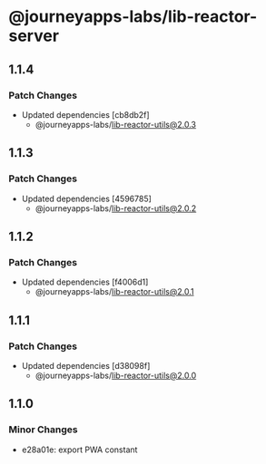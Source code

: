 # @journeyapps-labs/lib-reactor-server

## 1.1.4

### Patch Changes

- Updated dependencies [cb8db2f]
  - @journeyapps-labs/lib-reactor-utils@2.0.3

## 1.1.3

### Patch Changes

- Updated dependencies [4596785]
  - @journeyapps-labs/lib-reactor-utils@2.0.2

## 1.1.2

### Patch Changes

- Updated dependencies [f4006d1]
  - @journeyapps-labs/lib-reactor-utils@2.0.1

## 1.1.1

### Patch Changes

- Updated dependencies [d38098f]
  - @journeyapps-labs/lib-reactor-utils@2.0.0

## 1.1.0

### Minor Changes

- e28a01e: export PWA constant
